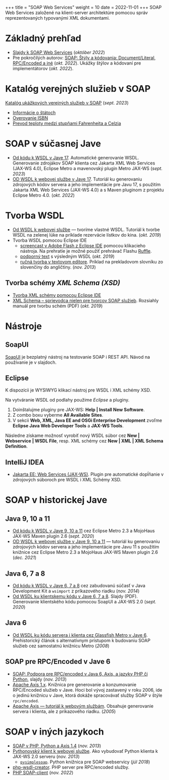 +++
title = "SOAP Web Services"
weight = 10
date = 2022-11-01
+++
SOAP Web Services založené na klient-server architektúre pomocou správ reprezentovaných typovanými XML dokumentami.
<!-- more -->


Základný prehľad
=================

*	[Slajdy k SOAP Web Services](kopr-soap-web-services.pdf) (*október 2022*)
*  Pre pokročilých autorov: [SOAP: Štýly a kódovania: Document/Literal, RPC/Encoded a iné](kopr-soap-styles-encodings.pdf) (*okt. 2022*). Ukážky štýlov a kódovaní pre implementátorov (*okt. 2022*).

Katalóg verejných služieb v SOAP
================================

[Katalóg ukážkových verejných služieb v SOAP](https://documenter.getpostman.com/view/8854915/Szf26WHn#33a2b225-11a6-48d3-a695-fb0989cc4971) (*sept. 2023*)

- [Informácie o štátoch](http://webservices.oorsprong.org/websamples.countryinfo/CountryInfoService.wso)
- [Overovanie ISBN](http://webservices.daehosting.com/services/isbnservice.wso)
- [Prevod teploty medzi stupňami Fahrenheita a Celzia](https://www.w3schools.com/xml/tempconvert.asmx?WSDL)

SOAP v súčasnej Jave
====================

* [Od kódu k WSDL v Jave 17](https://novotnyr.github.io/scrolls/podpora-webovych-sluzieb-v-java-11-a-novsej/). Automatické generovanie WSDL. Generovanie zdrojákov SOAP klienta cez Jakarta XML Web Services (JAX-WS 4.0), Eclipse Metro a mavenovský plugin Metro JAX-WS (*sept. 2023*)
* [OD WSDL k webovej službe v Jave 17](https://novotnyr.github.io/scrolls/od-wsdl-k-webovej-sluzbe-metro-pre-java-17/). Tutoriál ku generovaniu zdrojových kódov servera a jeho implementácie pre Javu 17, s použitím Jakarta XML Web Services (JAX-WS 4.0) a s Maven pluginom z projektu Eclipse Metro 4.0. (*okt. 2022*)


Tvorba WSDL
===========

*	[Od WSDL k webovej službe](https://novotnyr.github.io/scrolls/od-wsdl-k-webovej-sluzbe-tvorime-vlastne-wsdl/) — tvoríme vlastné WSDL. Tutoriál k tvorbe WSDL na zelenej lúke na príklade rezervácie lístkov do kina. (*okt. 2019*)
* Tvorba WSDL pomocou Eclipse IDE
    *   [screencast v Adobe Flash z Eclipse IDE](https://ics.upjs.sk/~novotnyr/home/skola/konkurentne-programovanie/2013/wsdl.htm) pomocou klikacieho nástroja. Na prehratie je možné použiť prehrávač Flashu [Ruffle](https://ruffle.rs/).
    *   [podporný text](https://novotnyr.github.io/scrolls/vytvaranie-wsdl-s-eclipse-web-developer-tools/) s výsledným WSDL (*okt. 2019*)
    *   [ručná tvorba v textovom editore](https://ics.upjs.sk/~novotnyr/blog/1506/vytvaranie-webovych-sluzieb-na-zaklade-wsdl-s-pouzitim-eclipse-web-developer-tools). Príklad na prekladovom slovníku zo slovenčiny do angličtiny. (*nov. 2013*)


Tvorba schémy *XML Schema (XSD)*
--------------------------------

*  [Tvorba XML schémy pomocou Eclipse IDE](https://novotnyr.github.io/scrolls/tvorime-xml-schema-pomocou-eclipse/)
*  [XML Schema – sprievodca nielen pre tvorcov SOAP služieb](https://novotnyr.github.io/tomes/xml-schema-tutorial-nielen-pre-tvorcov-soap-sluzieb/). Rozsiahly manuál pre tvorbu schém (PDF) (*okt. 2019*)

Nástroje
========

## SoapUI
[SoapUI](http://www.soapui.org/) je bezplatný nástroj na testovanie SOAP i REST API. Návod na používanie je v slajdoch.

## Eclipse

K dispozícii je WYSIWYG klikací nástroj pre WSDL i XML schémy XSD.

Na vytváranie WSDL od podlahy použime *Eclipse* a pluginy. 

1. Doinštalujme pluginy pre JAX-WS: **Help | Install New Software**. 
2. Z combo boxu vyberme **All Available Sites**. 
3. V sekcii **Web, XML, Java EE and OSGi Enterprise Development** zvoľme **Eclipse Java Web Developer Tools** a **JAX-WS Tools**.

Následne získame možnosť vyrobiť nový WSDL súbor cez **New | Webservice | WSDL File**, resp. XML schémy cez **New | XML | XML Schema Definition**.

## IntelliJ IDEA

- [Jakarta EE: Web Services ​(JAX-WS)​](https://plugins.jetbrains.com/plugin/18584-jakarta-ee-web-services-jax-ws-). Plugin pre automatické dopĺňanie v zdrojových súboroch pre WSDL i XML Schémy XSD.

SOAP v historickej Jave
=======================

## Java 9, 10 a 11

*  [Od kódu k WSDL v Jave 9, 10 a 11](https://novotnyr.github.io/scrolls/podpora-webovych-sluzieb-v-java-9-a-novsej/) cez Eclipse Metro 2.3 a MojoHaus JAX-WS Maven plugin 2.6 (*sept. 2020*)
*  [OD WSDL k webovej službe v Jave 9, 10 a 11](https://novotnyr.github.io/scrolls/od-wsdl-k-webovej-sluzbe-metro-pre-java-11/) — tutoriál ku generovaniu zdrojových kódov servera a jeho implementácie pre Javu 11 s použitím knižnice cez Eclipse Metro 2.3 a MojoHaus JAX-WS Maven plugin 2.6 (*dec. 2021*)

## Java 6, 7 a 8

*	[Od kódu k WSDL v Jave 6, 7 a 8](http://ics.upjs.sk/~novotnyr/blog/1973/podpora-webovych-sluzieb-v-java-se-6-a-novsej) cez zabudovanú súčasť v Java Development Kit a `wsimport` z príkazového riadku (*nov. 2014*)
*	[Od WSDL ku klientskemu kódu v Jave 6, 7 a 8](soap-web-services-soapui-client-generation.pdf). Slajdy (PDF). Generovanie klientského kódu pomocou SoapUI a JAX-WS 2.0 (*sept. 2020*)

## Java 6

*	[Od WSDL ku kódu servera i klienta cez Glassfish Metro v Jave 6](https://novotnyr.github.io/scrolls/od-wsdl-k-webovej-sluzbe-glassfish-metro/). Prehistorický článok s alternatívnym prístupom k budovaniu SOAP služieb cez samostatnú knižnicu Metro (*2008*)

## SOAP pre RPC/Encoded v Jave 6

*  [SOAP: Podpora pre RPC/encoded v Java 6, Axis, a jazyky PHP či Python](kopr-soap-web-services-php-python-java6.pdf), slajdy (*nov. 2013*)
* [Apache Axis 1.x](http://archive.apache.org/dist/ws/axis/1_4/). Knižnica pre generovanie a konzumovanie RPC/Encoded služieb v Jave. Hoci bol vývoj zastavený v roku 2006, ide o jedinú knižnicu v Jave, ktorá dokáže spracovávať služby SOAP v štýle `rpc/encoded`.
*	[Apache Axis — tutoriál k webovým službám](http://ics.upjs.sk/~novotnyr/home/programovanie/java/axis-tutorial/axisTutorial.html). Obsahuje generovanie servera i klienta, ale z príkazového riadku. (*2005*)

SOAP v iných jazykoch
=====================
*  [SOAP v PHP, Python a Axis 1.4](kopr-soap-web-services-php-python-java6.pdf) (*nov. 2013*)
*	[Pythonovský klient k webovej službe](http://ics.upjs.sk/~novotnyr/blog/1481/pysimplesoap-pythonovsky-klient-k-webovej-sluzbe-jax-ws-2-0-2013). Ako vybudovať Python klienta k JAX-WS 2.0 serveru (*nov. 2013*)
	*	[`pysimplesoap`](https://github.com/pysimplesoap/pysimplesoap). Python knižnica pre SOAP webservicy (*júl 2018*)
*  [php-wsdl-creator](https://code.google.com/archive/p/php-wsdl-creator/). PHP server pre RPC/encoded služby.
*  [PHP SOAP-client](https://github.com/phpro/soap-client)  (*nov. 2022*)



